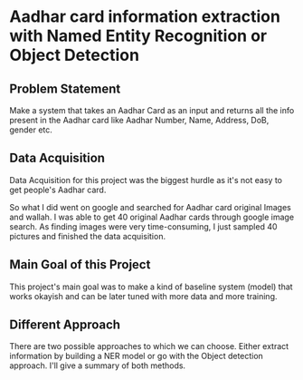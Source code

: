 <h1>Aadhar card information extraction with Named Entity Recognition or Object Detection</h1>
<h2>Problem Statement</h2>
<p>Make a system that takes an Aadhar Card as an input and returns all the info present in the Aadhar card like Aadhar Number, Name, Address, DoB, gender etc.</p>
<h2>Data Acquisition</h2>
<p>Data Acquisition for this project was the biggest hurdle as it's not easy to get people's Aadhar card. </p>
<p>So what I did went on google and searched for Aadhar card original Images and wallah. I was able to get 40 original Aadhar cards through google image search. As finding images were very time-consuming, I just sampled 40 pictures and finished the data acquisition. </p>
<h2>Main Goal of this Project</h2>
<p>This project's main goal was to make a kind of baseline system (model) that works okayish and can be later tuned with more data and more training. </p>
<h2>Different Approach</h2>
<p>There are two possible approaches to which we can choose. Either extract information by building a NER model or go with the Object detection approach. I'll give a summary of both methods.</p>








